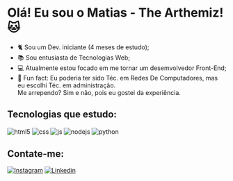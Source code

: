 <h1>Olá! Eu sou o Matias - The Arthemiz! 🐱</h1>

- 🐈 Sou um Dev. iniciante (4 meses de estudo);
- 📚 Sou entusiasta de Tecnologias Web;
- 💻 Atualmente estou focado em me tornar um desemvolvedor Front-End;
- 👨 Fun fact: Eu poderia ter sido Téc. em Redes De Computadores, mas eu escolhi Téc. em administração. <br> Me arrependo? Sim e não, pois eu gostei da experiência. 

<h2>Tecnologias que estudo:</h2>

<div style="display: inline_block">
  <img align="center" alt="html5" src="https://img.shields.io/badge/HTML5-E34F26?style=for-the-badge&logo=html5&logoColor=white" />
  <img align="center" alt="css" src="https://img.shields.io/badge/CSS3-1572B6?style=for-the-badge&logo=css3&logoColor=white" />
  <img align="center" alt="js" src="https://img.shields.io/badge/JavaScript-F7DF1E?style=for-the-badge&logo=javascript&logoColor=black" />
  <img align="center" alt="nodejs" src="https://img.shields.io/badge/Node.js-43853D?style=for-the-badge&logo=node.js&logoColor=white" />
  <img align="center" alt="python" src="https://img.shields.io/badge/Python-3776AB?style=for-the-badge&logo=python&logoColor=white" />
</div>

<h2>Contate-me:</h2>

[![Instagram](https://img.shields.io/badge/Instagram-E4405F?style=for-the-badge&logo=instagram&logoColor=white)](https://www.instagram.com/themattiaz/)
[![Linkedin](https://img.shields.io/badge/LinkedIn-0077B5?style=for-the-badge&logo=linkedin&logoColor=white)](https://www.linkedin.com/in/lucas-matias-345392234/)


